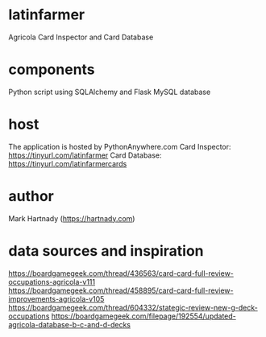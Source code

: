 # latinfarmer
Agricola Card Inspector and Card Database

# components
Python script using SQLAlchemy and Flask
MySQL database

# host
The application is hosted by PythonAnywhere.com
Card Inspector: https://tinyurl.com/latinfarmer
Card Database: https://tinyurl.com/latinfarmercards

# author
Mark Hartnady (https://hartnady.com)

# data sources and inspiration
https://boardgamegeek.com/thread/436563/card-card-full-review-occupations-agricola-v111
https://boardgamegeek.com/thread/458895/card-card-full-review-improvements-agricola-v105
https://boardgamegeek.com/thread/604332/stategic-review-new-g-deck-occupations
https://boardgamegeek.com/filepage/192554/updated-agricola-database-b-c-and-d-decks
